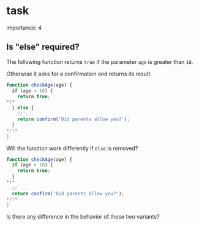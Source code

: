 # task

importance: 4

## Is "else" required?

The following function returns `true` if the parameter `age` is greater than `18`.

Otherwise it asks for a confirmation and returns its result:

```javascript
function checkAge(age) {
  if (age > 18) {
    return true;
*!*
  } else {
    // ...
    return confirm('Did parents allow you?');
  }
*/!*
}
```

Will the function work differently if `else` is removed?

```javascript
function checkAge(age) {
  if (age > 18) {
    return true;
  }
*!*
  // ...
  return confirm('Did parents allow you?');
*/!*
}
```

Is there any difference in the behavior of these two variants?

